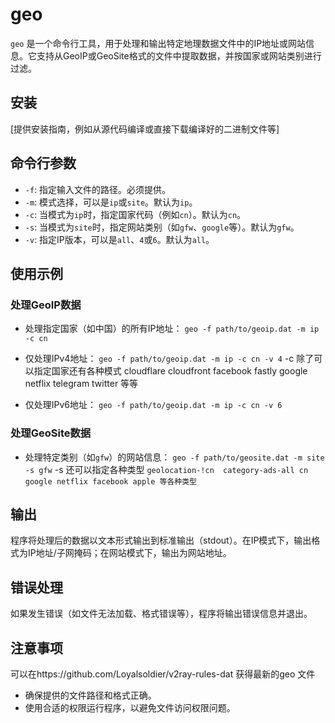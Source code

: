 # geo

`geo` 是一个命令行工具，用于处理和输出特定地理数据文件中的IP地址或网站信息。它支持从GeoIP或GeoSite格式的文件中提取数据，并按国家或网站类别进行过滤。

## 安装

[提供安装指南，例如从源代码编译或直接下载编译好的二进制文件等]

## 命令行参数

- `-f`: 指定输入文件的路径。必须提供。
- `-m`: 模式选择，可以是`ip`或`site`。默认为`ip`。
- `-c`: 当模式为`ip`时，指定国家代码（例如`cn`）。默认为`cn`。
- `-s`: 当模式为`site`时，指定网站类别（如`gfw`、`google`等）。默认为`gfw`。
- `-v`: 指定IP版本，可以是`all`、`4`或`6`。默认为`all`。

## 使用示例

### 处理GeoIP数据

- 处理指定国家（如中国）的所有IP地址：
```geo -f path/to/geoip.dat -m ip -c cn```



- 仅处理IPv4地址：
```geo -f path/to/geoip.dat -m ip -c cn -v 4```
  -c 除了可以指定国家还有各种模式
cloudflare
cloudfront
facebook
fastly
google
netflix
telegram
twitter  等等


- 仅处理IPv6地址：
```geo -f path/to/geoip.dat -m ip -c cn -v 6```



### 处理GeoSite数据

- 处理特定类别（如`gfw`）的网站信息：
```geo -f path/to/geosite.dat -m site -s gfw```
    -s 还可以指定各种类型 ```geolocation-!cn  category-ads-all cn google netflix facebook apple 等各种类型```

## 输出

程序将处理后的数据以文本形式输出到标准输出（stdout）。在IP模式下，输出格式为IP地址/子网掩码；在网站模式下，输出为网站地址。

## 错误处理

如果发生错误（如文件无法加载、格式错误等），程序将输出错误信息并退出。

## 注意事项
可以在https://github.com/Loyalsoldier/v2ray-rules-dat 获得最新的geo 文件

- 确保提供的文件路径和格式正确。
- 使用合适的权限运行程序，以避免文件访问权限问题。

